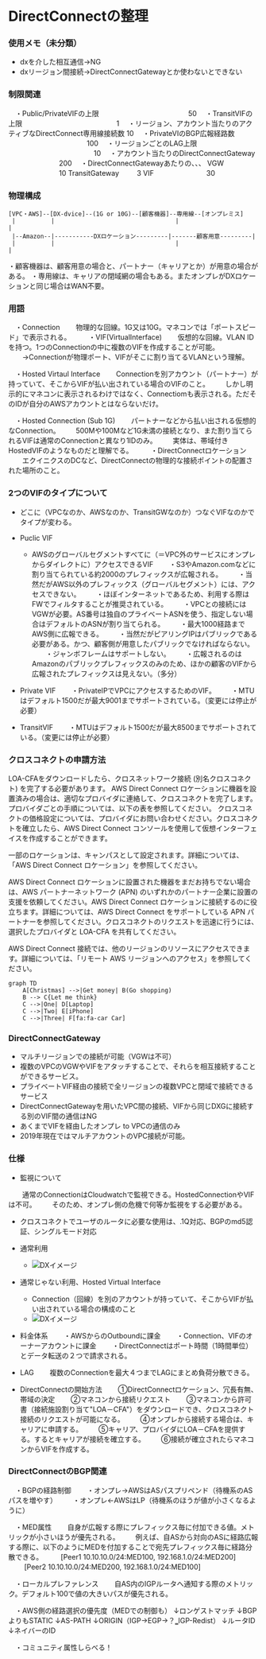 # DirectConnectの整理
### 使用メモ（未分類）
 - dxを介した相互通信→NG
 - dxリージョン間接続→DirectConnectGatewayとか使わないとできない

### 制限関連
　・Public/PrivateVIFの上限				　　　　　　　		　　　　　	50
　・TransitVIFの上限							　　　　　　　　　　　　　	1
　・リージョン、アカウント当たりのアクティブなDirectConnect専用線接続数		10
　・PrivateVIのBGP広報経路数				　　　　　　　　　　　			100
　・リージョンごとのLAG上限					　　　　　　　　　　　　		10
　・アカウント当たりのDirectConnectGateway			　　　　　　　		200
　・DirectConnectGatewayあたりの、、、
	VGW								　　　　　　　	10
	TransitGateway					　　			3
	VIF								　　　　　　　	30

### 物理構成
```
[VPC・AWS]--[DX-dvice]--(1G or 10G)--[顧客機器]--専用線--[オンプレミス]
 |          |                                  |                        |
 |--Amazon--|-----------DXロケーション---------|-------顧客用意---------|
 |          |                                  |                        |

```
 ・顧客機器は、顧客用意の場合と、パートナー（キャリアとか）が用意の場合がある。
 ・専用線は、キャリアの閉域網の場合もある。またオンプレがDXロケーションと同じ場合はWAN不要。


### 用語
　・Connection
　　物理的な回線。1G又は10G。マネコンでは「ポートスピード」で表示される。
　
　・VIF(VirtualInterface)
　　仮想的な回線。VLAN IDを持つ。1つのConnectionの中に複数のVIFを作成することが可能。
　　→Connectionが物理ポート、VIFがそこに割り当てるVLANという理解。

　・Hosted Virtaul Interface
　　Connectionを別アカウント（パートナー）が持っていて、そこからVIFが払い出されている場合のVIFのこと。
　　しかし明示的にマネコンに表示されるわけではなく、Connectiomも表示される。ただそのIDが自分のAWSアカウントとはならないだけ。

　・Hosted Connection (Sub 1G)
　　パートナーなどから払い出される仮想的なConnection。
　　500Mや100Mなど1G未満の接続となり、また割り当てられるVIFは通常のConnectionと異なり1IDのみ。
　　実体は、帯域付きHostedVIFのようなものだと理解でる。
　
　・DirectConnectロケーション
　　エクイニクスのDCなど、DirectConnectの物理的な接続ポイントの配置された場所のこと。

### 2つのVIFのタイプについて
- どこに（VPCなのか、AWSなのか、TransitGWなのか）つなぐVIFなのかでタイプが変わる。
- Puclic VIF
  - AWSのグローバルセグメントすべてに（＝VPC外のサービスにオンプレからダイレクトに）アクセスできるVIF
　　・S3やAmazon.comなどに割り当てられている約2000のプレフィックスが広報される。
　　・当然だがAWS以外のプレフィックス（グローバルセグメント）には、アクセスできない。
　　・ほぼインターネットであるため、利用する際はFWでフィルタすることが推奨されている。
　　・VPCとの接続にはVGWが必要。AS番号は独自のプライベートASNを使う、指定しない場合はデフォルトのASNが割り当てられる。
　　・最大1000経路までAWS側に広報できる。
　　・当然だがピアリングIPはパブリックである必要がある。かつ、顧客側が用意したパブリックでなければならない。
　　・ジャンボフレームはサポートしない。
　　・広報されるのはAmazonのパブリックプレフィックスのみのため、ほかの顧客のVIFから広報されたプレフィックスは見えない。（多分）


 - Private VIF
　　・PrivateIPでVPCにアクセスするためのVIF。
　　・MTUはデフォルト1500だが最大9001までサポートされている。（変更には停止が必要）

 - TransitVIF
　　・MTUはデフォルト1500だが最大8500までサポートされている。（変更には停止が必要）
　　

### クロスコネクトの申請方法
LOA-CFAをダウンロードしたら、クロスネットワーク接続 (別名クロスコネクト) を完了する必要があります。
AWS Direct Connect ロケーションに機器を設置済みの場合は、適切なプロバイダに連絡して、クロスコネクトを完了します。
プロバイダごとの手順については、以下の表を参照してください。
クロスコネクトの価格設定については、プロバイダにお問い合わせください。クロスコネクトを確立したら、AWS Direct Connect コンソールを使用して仮想インターフェイスを作成することができます。

一部のロケーションは、キャンパスとして設定されます。詳細については、「AWS Direct Connect ロケーション」を参照してください。

AWS Direct Connect ロケーションに設置された機器をまだお持ちでない場合は、AWS パートナーネットワーク (APN) のいずれかのパートナー企業に設置の支援を依頼してください。AWS Direct Connect ロケーションに接続するのに役立ちます。詳細については、AWS Direct Connect をサポートしている APN パートナーを参照してください。クロスコネクトのリクエストを迅速に行うには、選択したプロバイダと LOA-CFA を共有してください。

AWS Direct Connect 接続では、他のリージョンのリソースにアクセスできます。詳細については、「リモート AWS リージョンへのアクセス」を参照してください。

```mermaid
graph TD
    A[Christmas] -->|Get money| B(Go shopping)
    B --> C{Let me think}
    C -->|One| D[Laptop]
    C -->|Two| E[iPhone]
    C -->|Three| F[fa:fa-car Car]
```
### DirectConnectGateway
 - マルチリージョンでの接続が可能（VGWは不可）
 - 複数のVPCのVGWやVIFをアタッチすることで、それらを相互接続することができるサービス。
 - プライベートVIF経由の接続で全リージョンの複数VPCと閉域で接続できるサービス
 - DirectConnectGatewayを用いたVPC間の接続、VIFから同じDXGに接続する別のVIF間の通信はNG
 - あくまでVIFを経由したオンプレ to VPCの通信のみ
 - 2019年現在ではマルチアカウントのVPC接続が可能。


### 仕様
- 監視について

　　通常のConnectionはCloudwatchで監視できる。HostedConnectionやVIFは不可。
　　そのため、オンプレ側の危機で何等か監視をする必要がある。
  
  - クロスコネクトでユーザのルータに必要な使用は、.1Q対応、BGPのmd5認証、シングルモード対応
 
  - 通常利用
    - ![DXイメージ](http://corporate-tech-blog-wp.s3-website-ap-northeast-1.amazonaws.com/tech/wp-content/uploads/2018/12/DX_Normal.png)
  
 - 通常じゃない利用、Hosted Virtual Interface
   - Connection（回線）を別のアカウントが持っていて、そこからVIFが払い出されている場合の構成のこと
   - ![DXイメージ](http://corporate-tech-blog-wp.s3-website-ap-northeast-1.amazonaws.com/tech/wp-content/uploads/2018/12/DX_PartnerHostedVIF.png)

 - 料金体系
　　・AWSからのOutboundに課金
　　・Connection、VIFのオーナーアカウントに課金
　　・DirectConnectはポート時間（1時間単位）とデータ転送の２つで請求される。

 - LAG
　　複数のConnectionを最大４つまでLAGにまとめ負荷分散できる。

 - DirectConnectの開始方法
　　①DirectConnectロケーション、冗長有無、帯域の決定
　　②マネコンから接続リクエスト
　　③マネコンから許可書（接続施設割り当て"LOA－CFA"）をダウンロードでき、クロスコネクト接続のリクエストが可能になる。
　　④オンプレから接続する場合は、キャリアに申請する。
　　⑤キャリア、プロバイダにLOA－CFAを提供する。するとキャリアが接続を確立する。
　　⑥接続が確立されたらマネコンからVIFを作成する。



### DirectConnectのBGP関連
　・BGPの経路制御
　　・オンプレ→AWSはASパスプリペンド（待機系のASパスを増やす）
　　・オンプレ←AWSはLP（待機系のほうが値が小さくなるように）

　・MED属性
　　自身が広報する際にプレフィックス毎に付加できる値。メトリックが小さいほうが優先される。
　　例えば、自ASから対向のASに経路広報する際に、以下のようにMEDを付加することで宛先プレフィックス毎に経路分散できる。
　　 [Peer1 10.10.10.0/24:MED100, 192.168.1.0/24:MED200]
　　 [Peer2 10.10.10.0/24:MED200, 192.168.1.0/24:MED100]

　・ローカルプレファレンス
　　自AS内のIGPルータへ通知する際のメトリック。デフォルト100で値の大きいパスが優先される。

　・AWS側の経路選択の優先度（MEDでの制御も）
	↓ロンゲストマッチ
	↓BGPよりもSTATIC
	↓AS-PATH
	↓ORIGIN（IGP→EGP→？‗IGP-Redist）
	↓ルータID
	↓ネイバーのID

　・コミュニティ属性しらべる！
